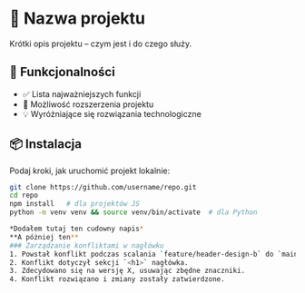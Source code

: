# 📌 Nazwa projektu
Krótki opis projektu – czym jest i do czego służy.

## 🎯 Funkcjonalności
- ✅ Lista najważniejszych funkcji
- 🔄 Możliwość rozszerzenia projektu
- 💡 Wyróżniające się rozwiązania technologiczne

## 📦 Instalacja
Podaj kroki, jak uruchomić projekt lokalnie:
```bash
git clone https://github.com/username/repo.git
cd repo
npm install   # dla projektów JS
python -m venv venv && source venv/bin/activate  # dla Python

*Dodałem tutaj ten cudowny napis*
**A póżniej ten**
### Zarządzanie konfliktami w nagłówku
1. Powstał konflikt podczas scalania `feature/header-design-b` do `main`.
2. Konflikt dotyczył sekcji `<h1>` nagłówka.
3. Zdecydowano się na wersję X, usuwając zbędne znaczniki.
4. Konflikt rozwiązano i zmiany zostały zatwierdzone.

